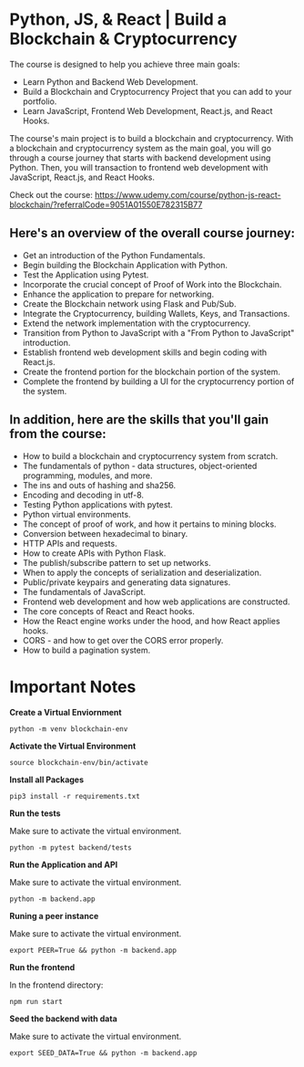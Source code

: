 # Python, JS, & React | Build a Blockchain & Cryptocurrency

The course is designed to help you achieve three main goals:

* Learn Python and Backend Web Development.
* Build a Blockchain and Cryptocurrency Project that you can add to your portfolio.
* Learn JavaScript, Frontend Web Development, React.js, and React Hooks.

The course's main project is to build a blockchain and cryptocurrency. With a blockchain and cryptocurrency system as the main goal, you will go through a course journey that starts with backend development using Python. Then, you will transaction to frontend web development with JavaScript, React.js, and React Hooks.

Check out the course: https://www.udemy.com/course/python-js-react-blockchain/?referralCode=9051A01550E782315B77

## Here's an overview of the overall course journey:

* Get an introduction of the Python Fundamentals.
* Begin building the Blockchain Application with Python.
* Test the Application using Pytest.
* Incorporate the crucial concept of Proof of Work into the Blockchain.
* Enhance the application to prepare for networking.
* Create the Blockchain network using Flask and Pub/Sub.
* Integrate the Cryptocurrency, building Wallets, Keys, and Transactions.
* Extend the network implementation with the cryptocurrency.
* Transition from Python to JavaScript with a "From Python to JavaScript" introduction.
* Establish frontend web development skills and begin coding with React.js.
* Create the frontend portion for the blockchain portion of the system.
* Complete the frontend by building a UI for the cryptocurrency portion of the system.

## In addition, here are the skills that you'll gain from the course:

* How to build a blockchain and cryptocurrency system from scratch.
* The fundamentals of python - data structures, object-oriented programming, modules, and more.
* The ins and outs of hashing and sha256.
* Encoding and decoding in utf-8.
* Testing Python applications with pytest.
* Python virtual environments.
* The concept of proof of work, and how it pertains to mining blocks.
* Conversion between hexadecimal to binary.
* HTTP APIs and requests.
* How to create APIs with Python Flask.
* The publish/subscribe pattern to set up networks.
* When to apply the concepts of serialization and deserialization.
* Public/private keypairs and generating data signatures.
* The fundamentals of JavaScript.
* Frontend web development and how web applications are constructed.
* The core concepts of React and React hooks.
* How the React engine works under the hood, and how React applies hooks.
* CORS - and how to get over the CORS error properly.
* How to build a pagination system.

# Important Notes

**Create a Virtual Enviornment**
```
python -m venv blockchain-env
```
**Activate the Virtual Environment**
```
source blockchain-env/bin/activate
```
**Install all Packages**
```
pip3 install -r requirements.txt
```
**Run the tests** 

Make sure to activate the virtual environment.

```
python -m pytest backend/tests
```

**Run the Application and API**

Make sure to activate the virtual environment.

```
python -m backend.app
```

**Runing a peer instance**

Make sure to activate the virtual environment.

```
export PEER=True && python -m backend.app
```

**Run the frontend**

In the frontend directory:
```
npm run start
```

**Seed the backend with data**

Make sure to activate the virtual environment.

```
export SEED_DATA=True && python -m backend.app
```